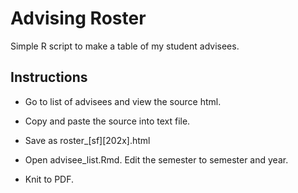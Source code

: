 # Advising Roster

Simple R script to make a table of my student advisees.

## Instructions

* Go to list of advisees and view the source html.

* Copy and paste the source into text file.

* Save as roster_\[sf\]\[202x\].html

* Open advisee_list.Rmd. Edit the semester to semester and year.

* Knit to PDF.
